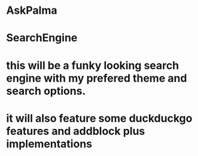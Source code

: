 # AskPalma
# SearchEngine
# this will be a funky looking search engine with my prefered theme and search options.
# it will also feature some duckduckgo features and addblock plus implementations 
